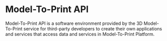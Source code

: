 Model-To-Print API 
==================

Model-To-Print API is a software environment provided by the 3D Model-To-Print service for
third-party developers to create their own applications and services that access data and
services in Model-To-Print Platform.


